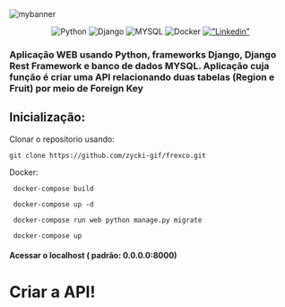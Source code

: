 <img src="https://user-images.githubusercontent.com/82342478/150481869-675b4414-e6f3-40c9-84b2-6445547f6ff7.png" alt="mybanner">
<p align="center">
 <img alt="Python" src="https://img.shields.io/badge/python-3670A0?style=for-the-badge&logo=python&logoColor=ffdd54"/>
 <img alt="Django" src="https://img.shields.io/badge/django-%23092E20.svg?style=for-the-badge&logo=django&logoColor=white"/> 
 <img alt="MYSQL" src="https://img.shields.io/badge/mysql-%2300f.svg?style=for-the-badge&logo=mysql&logoColor=white"/>
 <img alt="Docker" src="https://img.shields.io/badge/docker-%230db7ed.svg?style=for-the-badge&logo=docker&logoColor=white"/> 
 <a href=https://www.linkedin.com/in/juliano-xavier-06a0b3161/><img alt=”Linkedin” src="https://img.shields.io/badge/linkedin-%230077B5.svg?style=for-the-badge&logo=linkedin&logoColor=white"/>
   </a>
</p>
<h3>
Aplicação WEB usando Python, frameworks Django, Django Rest Framework e banco de dados MYSQL. Aplicação cuja função é criar uma API relacionando duas tabelas (Region e Fruit) por meio de Foreign Key
</h3>

<h2>Inicialização:
 </h2>
 
<p>
  Clonar o repositorio usando:
</p>
<code>git clone https://github.com/zycki-gif/frexco.git </code>
<p>
Docker:
 </p>
 <p>
 <code> docker-compose build </code>
  </p>
   <p>
 <code> docker-compose up -d </code> </p>
   <p>
 <code> docker-compose run web python manage.py migrate </code>  </p>
      <p>
 <code> docker-compose up </code> </p>
 
<h4> Acessar o localhost ( padrão: 0.0.0.0:8000)
 </h4>
 
<h1> Criar a API!
  </h1>
